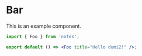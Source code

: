 # Bar

This is an example component.

```jsx
import { Foo } from 'notes';

export default () => <Foo title="Hello dumi2!" />;
```
